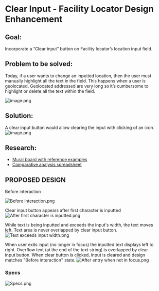 # Clear Input - Facility Locator Design Enhancement

## Goal:
Incorporate a “Clear input” button on Facility locator’s location input field.

## **Problem to be solved:** 
Today, if a user wants to change an inputted location, then the user must manually highlight all the text in the field. This happens when a user is geolocated. Geolocated addressed are very long so it’s cumbersome to highlight or delete all the text within the field. 

![image.png](https://images.zenhubusercontent.com/5c4895778d88074ab2c6ad18/ffde7a06-1050-4765-b949-47e9a0162cd4)

## Solution:
A clear input button would allow clearing the input with clicking of an icon.
![image.png](https://images.zenhubusercontent.com/5c4895778d88074ab2c6ad18/0051b4cc-6141-4a4a-9011-799217b1ce50)

## Research:
- [Mural board with reference examples](https://github.com/department-of-veterans-affairs/va.gov-team/blob/master/products/facilities/facility-locator/design/clear-input-Mar-2020/Clear-Input.pdf) 
- [Comparative analysis spreadsheet](https://github.com/department-of-veterans-affairs/va.gov-team/blob/master/products/facilities/facility-locator/initiatives/map-enhancements/map-comparative-analysis/map-comparative-analysis-spreadsheet.pdf)

## PROPOSED DESIGN

Before interaction

![Before interaction.png](https://images.zenhubusercontent.com/5c4895778d88074ab2c6ad18/3bae1af4-eac9-4ab2-bbc4-a1ba45d00128)

Clear input button appears after first character is inputted
![After first character is inputted.png](https://images.zenhubusercontent.com/5c4895778d88074ab2c6ad18/d9db78c1-c491-4dbb-8cb7-c85fe52fd15b)

While text is being inputted and exceeds the input's width, the text moves left. Text area is never overlapped by clear input button.
![Text exceeds input width.png](https://images.zenhubusercontent.com/5c4895778d88074ab2c6ad18/d097fc88-e786-49cd-bd67-e4a977e28c16)

When user exits input (no longer in focus) the inputted text displays left to right. Overflow text (at the end of the text string) is overlapped by clear input button. When clear button is clicked, input is cleared and design matches "Before interaction" state.
![After entry when not in focus.png](https://images.zenhubusercontent.com/5c4895778d88074ab2c6ad18/f9f02eca-3b1b-4a2a-b812-7fa1829b51c2)

### Specs
![Specs.png](https://images.zenhubusercontent.com/5c4895778d88074ab2c6ad18/06b6770e-573f-4da6-9a15-7f001123d73c)
